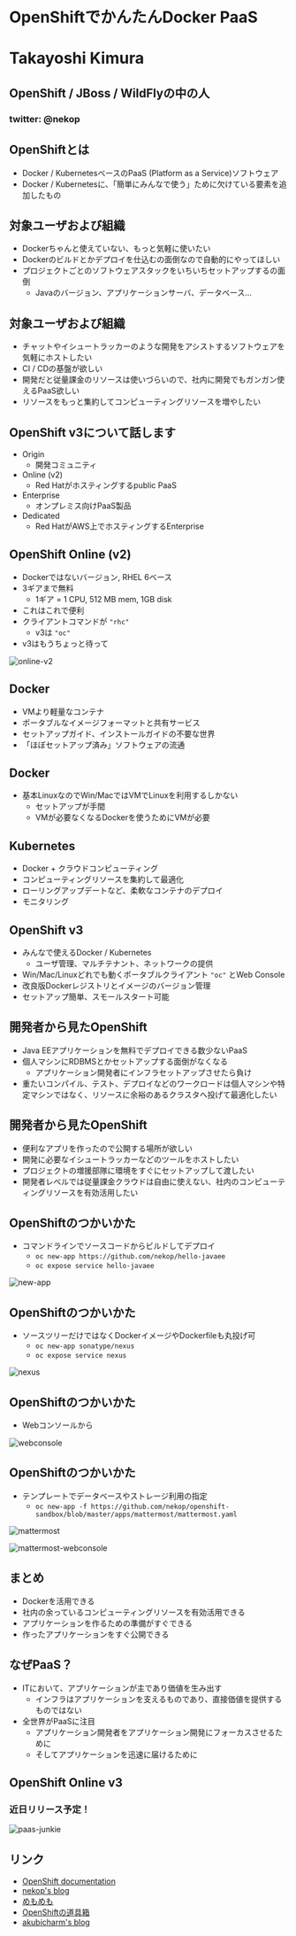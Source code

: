 # OpenShiftでかんたんDocker PaaS



# Takayoshi Kimura
## OpenShift / JBoss / WildFlyの中の人
### twitter: @nekop



## OpenShiftとは
<!-- .slide: data-background="images/openshift-jjug/openshift_reverse.png" data-background-size="512px" data-background-position="top right" -->

- Docker / KubernetesベースのPaaS (Platform as a Service)ソフトウェア
- Docker / Kubernetesに、「簡単にみんなで使う」ために欠けている要素を追加したもの



## 対象ユーザおよび組織

- Dockerちゃんと使えていない、もっと気軽に使いたい
- Dockerのビルドとかデプロイを仕込むの面倒なので自動的にやってほしい
- プロジェクトごとのソフトウェアスタックをいちいちセットアップするの面倒
  - Javaのバージョン、アプリケーションサーバ、データベース...



## 対象ユーザおよび組織

- チャットやイシュートラッカーのような開発をアシストするソフトウェアを気軽にホストしたい
- CI / CDの基盤が欲しい
- 開発だと従量課金のリソースは使いづらいので、社内に開発でもガンガン使えるPaaS欲しい
- リソースをもっと集約してコンピューティングリソースを増やしたい



## OpenShift v3について話します

- Origin
  - 開発コミュニティ
- Online (v2)
  - Red Hatがホスティングするpublic PaaS
- Enterprise
  - オンプレミス向けPaaS製品
- Dedicated
  - Red HatがAWS上でホスティングするEnterprise



## OpenShift Online (v2)

- Dockerではないバージョン, RHEL 6ベース
- 3ギアまで無料
  - 1ギア = 1 CPU, 512 MB mem, 1GB disk
- これはこれで便利
- クライアントコマンドが `"rhc"`
  - v3は `"oc"`
- v3はもうちょっと待って



![online-v2](images/openshift-jjug/online-v2.png)



## Docker
<!-- .slide: data-background="images/openshift-jjug/docker-logo-dark-trans.png" data-background-size="256px" data-background-position="top right" -->

- VMより軽量なコンテナ
- ポータブルなイメージフォーマットと共有サービス
- セットアップガイド、インストールガイドの不要な世界
- 「ほぼセットアップ済み」ソフトウェアの流通



## Docker
<!-- .slide: data-background="images/openshift-jjug/docker-logo-dark-trans.png" data-background-size="256px" data-background-position="top right" -->

- 基本LinuxなのでWin/MacではVMでLinuxを利用するしかない
  - セットアップが手間
  - VMが必要なくなるDockerを使うためにVMが必要



## Kubernetes
<!-- .slide: data-background="images/openshift-jjug/k8s-logo-dark-trans.png" data-background-size="256px" data-background-position="top right" -->

- Docker + クラウドコンピューティング
- コンピューティングリソースを集約して最適化
- ローリングアップデートなど、柔軟なコンテナのデプロイ
- モニタリング



## OpenShift v3
<!-- .slide: data-background="images/openshift-jjug/openshift_reverse.png" data-background-size="512px" data-background-position="top right" -->

- みんなで使えるDocker / Kubernetes
  - ユーザ管理、マルチテナント、ネットワークの提供
- Win/Mac/Linuxどれでも動くポータブルクライアント `"oc"` とWeb Console
- 改良版Dockerレジストリとイメージのバージョン管理
- セットアップ簡単、スモールスタート可能



## 開発者から見たOpenShift

- Java EEアプリケーションを無料でデプロイできる数少ないPaaS
- 個人マシンにRDBMSとかセットアップする面倒がなくなる
  - アプリケーション開発者にインフラセットアップさせたら負け
- 重たいコンパイル、テスト、デプロイなどのワークロードは個人マシンや特定マシンではなく、リソースに余裕のあるクラスタへ投げて最適化したい



## 開発者から見たOpenShift

- 便利なアプリを作ったので公開する場所が欲しい
- 開発に必要なイシュートラッカーなどのツールをホストしたい
- プロジェクトの増援部隊に環境をすぐにセットアップして渡したい
- 開発者レベルでは従量課金クラウドは自由に使えない、社内のコンピューティングリソースを有効活用したい



## OpenShiftのつかいかた

- コマンドラインでソースコードからビルドしてデプロイ
  - `oc new-app https://github.com/nekop/hello-javaee`
  - `oc expose service hello-javaee`



![new-app](images/openshift-jjug/newapp.png)



## OpenShiftのつかいかた

- ソースツリーだけではなくDockerイメージやDockerfileも丸投げ可
  - `oc new-app sonatype/nexus`
  - `oc expose service nexus`



![nexus](images/openshift-jjug/nexus.png)



## OpenShiftのつかいかた

- Webコンソールから



![webconsole](images/openshift-jjug/webconsole.png)



## OpenShiftのつかいかた

- テンプレートでデータベースやストレージ利用の指定
  - `oc new-app -f https://github.com/nekop/openshift-sandbox/blob/master/apps/mattermost/mattermost.yaml`



![mattermost](images/openshift-jjug/mattermost.png)



![mattermost-webconsole](images/openshift-jjug/mattermost-webconsole.png)



## まとめ

- Dockerを活用できる
- 社内の余っているコンピューティングリソースを有効活用できる
- アプリケーションを作るための準備がすぐできる
- 作ったアプリケーションをすぐ公開できる



## なぜPaaS？

- ITにおいて、アプリケーションが主であり価値を生み出す
  - インフラはアプリケーションを支えるものであり、直接価値を提供するものではない
- 全世界がPaaSに注目
  - アプリケーション開発者をアプリケーション開発にフォーカスさせるために
  - そしてアプリケーションを迅速に届けるために



## OpenShift Online v3

### 近日リリース予定！



![paas-junkie](images/openshift-jjug/paas-junkie.png)



## リンク

- [OpenShift documentation](https://docs.openshift.org/latest/welcome/index.html)
- [nekop's blog](http://nekop.hatenablog.com/)
- [めもめも](http://enakai00.hatenablog.com/)
- [OpenShiftの道具箱](http://jp-redhat.com/openeye_online/column/omizo/)
- [akubicharm's blog](http://akubicharm.hatenablog.com/)


